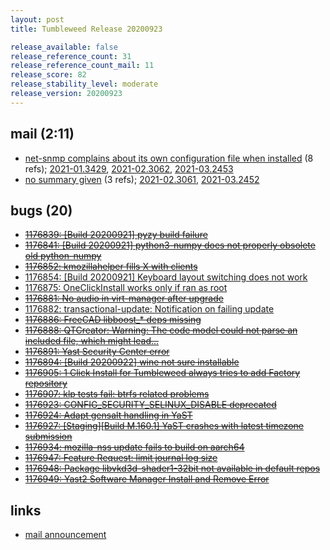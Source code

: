 ```yaml
---
layout: post
title: Tumbleweed Release 20200923

release_available: false
release_reference_count: 31
release_reference_count_mail: 11
release_score: 82
release_stability_level: moderate
release_version: 20200923
---
```


## mail (2:11)

- [net-snmp complains about its own configuration file when installed](https://lists.opensuse.org/opensuse-factory/2020-09/msg00193.html) (8 refs); [2021-01.3429](https://github.com/boombatower/tumbleweed-review/issues/10), [2021-02.3062](https://github.com/boombatower/tumbleweed-review/issues/10), [2021-03.2453](https://github.com/boombatower/tumbleweed-review/issues/10)
- [no summary given](https://github.com/boombatower/tumbleweed-review/issues/10) (3 refs); [2021-02.3061](https://github.com/boombatower/tumbleweed-review/issues/10), [2021-03.2452](https://github.com/boombatower/tumbleweed-review/issues/10)

## bugs (20)

<!--more-->

- ~~[1176839: \[Build 20200921\] pyzy build failure](https://bugzilla.opensuse.org/show_bug.cgi?id=1176839)~~
- ~~[1176841: \[Build 20200921\] python3-numpy does not properly obsolete old python-numpy](https://bugzilla.opensuse.org/show_bug.cgi?id=1176841)~~
- ~~[1176852: kmozillahelper fills X with clients](https://bugzilla.opensuse.org/show_bug.cgi?id=1176852)~~
- [1176854: \[Build 20200921\] Keyboard layout switching does not work](https://bugzilla.opensuse.org/show_bug.cgi?id=1176854)
- [1176875: OneClickInstall works only if ran as root](https://bugzilla.opensuse.org/show_bug.cgi?id=1176875)
- ~~[1176881: No audio in virt-manager after upgrade](https://bugzilla.opensuse.org/show_bug.cgi?id=1176881)~~
- [1176882: transactional-update: Notification on failing update](https://bugzilla.opensuse.org/show_bug.cgi?id=1176882)
- ~~[1176886: FreeCAD libboost_* deps missing](https://bugzilla.opensuse.org/show_bug.cgi?id=1176886)~~
- ~~[1176888: QTCreator: Warning: The code model could not parse an included file, which might lead...](https://bugzilla.opensuse.org/show_bug.cgi?id=1176888)~~
- ~~[1176891: Yast Security Center error](https://bugzilla.opensuse.org/show_bug.cgi?id=1176891)~~
- ~~[1176894: \[Build 20200922\] wine not sure installable](https://bugzilla.opensuse.org/show_bug.cgi?id=1176894)~~
- ~~[1176905: 1 Click Install for Tumbleweed always tries to add Factory repository](https://bugzilla.opensuse.org/show_bug.cgi?id=1176905)~~
- ~~[1176907: klp tests fail: btrfs related problems](https://bugzilla.opensuse.org/show_bug.cgi?id=1176907)~~
- ~~[1176923: CONFIG_SECURITY_SELINUX_DISABLE deprecated](https://bugzilla.opensuse.org/show_bug.cgi?id=1176923)~~
- ~~[1176924: Adapt gensalt handling in YaST](https://bugzilla.opensuse.org/show_bug.cgi?id=1176924)~~
- ~~[1176927: \[Staging\]\[Build M.160.1\] YaST crashes with latest timezone submission](https://bugzilla.opensuse.org/show_bug.cgi?id=1176927)~~
- ~~[1176934: mozilla-nss update fails to build on aarch64](https://bugzilla.opensuse.org/show_bug.cgi?id=1176934)~~
- ~~[1176947: Feature Request: limit journal log size](https://bugzilla.opensuse.org/show_bug.cgi?id=1176947)~~
- ~~[1176948: Package libvkd3d-shader1-32bit not available in default repos](https://bugzilla.opensuse.org/show_bug.cgi?id=1176948)~~
- ~~[1176949: Yast2 Software Manager Install and Remove Error](https://bugzilla.opensuse.org/show_bug.cgi?id=1176949)~~



## links

- [mail announcement](https://github.com/boombatower/tumbleweed-review/issues/10)

